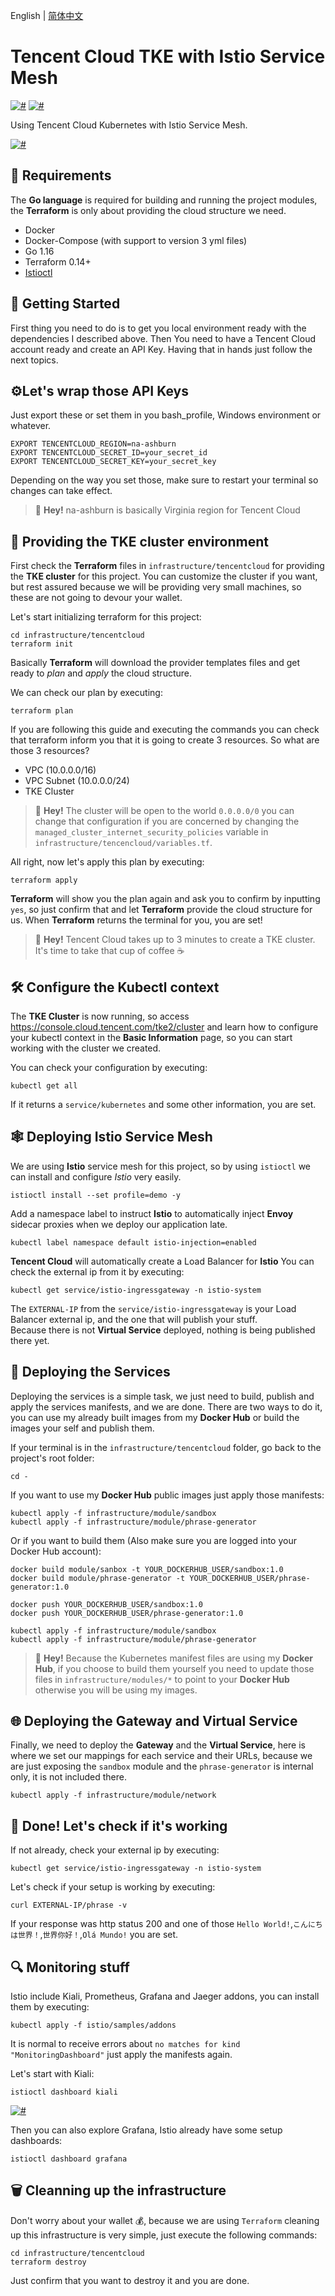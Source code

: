 English | [简体中文](README.zh-CN.MD)

# Tencent Cloud TKE with Istio Service Mesh

[![#](https://img.shields.io/badge/Go-1.16-blue.svg)]()
[![#](https://img.shields.io/badge/Terraform-0.14.8-blueviolet.svg)]()

Using Tencent Cloud Kubernetes with Istio Service Mesh.

[![#](assets/diagram.png)](assets/diagram.png)

## 🔌 Requirements
The **Go language** is required for building and running the project modules, the **Terraform** is only about providing
the cloud structure we need.

- Docker
- Docker-Compose (with support to version 3 yml files)
- Go 1.16
- Terraform 0.14+
- [Istioctl](https://istio.io/latest/docs/setup/getting-started/)

## 🔰 Getting Started

First thing you need to do is to get you local environment ready with the dependencies I described above. Then
You need to have a Tencent Cloud account ready and create an API Key. Having that in hands just follow the next topics.

## ⚙️Let's wrap those API Keys

Just export these or set them in you bash_profile, Windows environment or whatever.

```shell
EXPORT TENCENTCLOUD_REGION=na-ashburn
EXPORT TENCENTCLOUD_SECRET_ID=your_secret_id
EXPORT TENCENTCLOUD_SECRET_KEY=your_secret_key
```

Depending on the way you set those, make sure to restart your terminal so changes can take effect. 

> 📢 **Hey!** na-ashburn is basically Virginia region for Tencent Cloud

## 🧱 Providing the TKE cluster environment

First check the **Terraform** files in `infrastructure/tencentcloud` for providing the **TKE cluster** for this project.
You can customize the cluster if you want, but rest assured because we will be providing very small machines,
so these are not going to devour your wallet.

Let's start initializing terraform for this project:

```shell
cd infrastructure/tencentcloud
terraform init
```

Basically **Terraform** will download the provider templates files and get ready to *plan* and *apply* the cloud structure.

We can check our plan by executing:

```shell
terraform plan
```

If you are following this guide and executing the commands you can check that terraform inform you that it is going to
create 3 resources. So what are those 3 resources?

- VPC (10.0.0.0/16)
- VPC Subnet (10.0.0.0/24)
- TKE Cluster

> 📢 **Hey!** The cluster will be open to the world `0.0.0.0/0` you can change that configuration if you are concerned
> by changing the `managed_cluster_internet_security_policies` variable in `infrastructure/tencencloud/variables.tf`.

All right, now let's apply this plan by executing:

```shell
terraform apply
```

**Terraform** will show you the plan again and ask you to confirm by inputting `yes`, so just confirm that and let
**Terraform** provide the cloud structure for us. When **Terraform** returns the terminal for you, you are set!

> 📢 **Hey!** Tencent Cloud takes up to 3 minutes to create a TKE cluster. It's time to take that cup of coffee ☕

## 🛠️ Configure the Kubectl context

The **TKE Cluster** is now running, so access https://console.cloud.tencent.com/tke2/cluster and learn how to configure your
kubectl context in the **Basic Information** page, so you can start working with the cluster we created.

You can check your configuration by executing:

```shell
kubectl get all
```

If it returns a `service/kubernetes` and some other information, you are set.

## 🕸️ Deploying Istio Service Mesh

We are using **Istio** service mesh for this project, so by using `istioctl` we can install and configure *Istio* very easily.

```shell
istioctl install --set profile=demo -y
```

Add a namespace label to instruct **Istio** to automatically inject **Envoy** sidecar proxies when we deploy our application late.

```shell
kubectl label namespace default istio-injection=enabled
```

**Tencent Cloud** will automatically create a Load Balancer for **Istio** You can check the external ip from it by executing:

```shell
kubectl get service/istio-ingressgateway -n istio-system
```

The `EXTERNAL-IP` from the `service/istio-ingressgateway` is your Load Balancer external ip, and the one that will publish your stuff.  
Because there is not **Virtual Service** deployed, nothing is being published there yet.

## 🚀 Deploying the Services

Deploying the services is a simple task, we just need to build, publish and apply the services manifests, and we are done.
There are two ways to do it, you can use my already built images from my **Docker Hub** or build the images your self and
publish them.

If your terminal is in the `infrastructure/tencentcloud` folder, go back to the project's root folder:

```shell
cd -
```

If you want to use my **Docker Hub** public images just apply those manifests:

```shell
kubectl apply -f infrastructure/module/sandbox
kubectl apply -f infrastructure/module/phrase-generator
```

Or if you want to build them (Also make sure you are logged into your Docker Hub account):

```shell
docker build module/sanbox -t YOUR_DOCKERHUB_USER/sandbox:1.0
docker build module/phrase-generator -t YOUR_DOCKERHUB_USER/phrase-generator:1.0

docker push YOUR_DOCKERHUB_USER/sandbox:1.0
docker push YOUR_DOCKERHUB_USER/phrase-generator:1.0

kubectl apply -f infrastructure/module/sandbox
kubectl apply -f infrastructure/module/phrase-generator
```

> 📢 **Hey!** Because the Kubernetes manifest files are using my **Docker Hub**, if you choose to build them yourself
> you need to update those files in `infrastructure/modules/*` to point to your **Docker Hub** otherwise you will be
> using my images.

## 🌐 Deploying the Gateway and Virtual Service

Finally, we need to deploy the **Gateway** and the **Virtual Service**, here is where we set our mappings for each service and their
URLs, because we are just exposing the `sandbox` module and the `phrase-generator` is internal only, it is not included  there. 

```shell
kubectl apply -f infrastructure/module/network
```

## 🏁 Done! Let's check if it's working

If not already, check your external ip by executing:

```shell
kubectl get service/istio-ingressgateway -n istio-system
```

Let's check if your setup is working by executing:

```shell
curl EXTERNAL-IP/phrase -v
```

If your response was http status 200 and one of those `Hello World!`,`こんにちは世界！`,`世界你好！`,`Olá Mundo!` you are set.

## 🔍 Monitoring stuff

Istio include Kiali, Prometheus, Grafana and Jaeger addons, you can install them by executing:

```shell
kubectl apply -f istio/samples/addons
```

It is normal to receive errors about `no matches for kind "MonitoringDashboard"` just apply the manifests again.

Let's start with Kiali:

```shell
istioctl dashboard kiali
```

[![#](assets/kiali.png)]()

Then you can also explore Grafana, Istio already have some setup dashboards:

```shell
istioctl dashboard grafana
```

## 🗑️ Cleanning up the infrastructure

Don't worry about your wallet 💰, because we are using `Terraform` cleaning up this infrastructure is very simple, just execute the following commands:

```shell
cd infrastructure/tencentcloud
terraform destroy
```

Just confirm that you want to destroy it and you are done.
